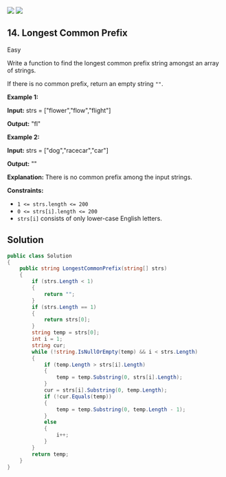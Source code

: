 [![](https://img.shields.io/github/stars/LeetCode-in-Net/LeetCode-in-Net?label=Stars&style=flat-square)](https://github.com/LeetCode-in-Net/LeetCode-in-Net)
[![](https://img.shields.io/github/forks/LeetCode-in-Net/LeetCode-in-Net?label=Fork%20me%20on%20GitHub%20&style=flat-square)](https://github.com/LeetCode-in-Net/LeetCode-in-Net/fork)

## 14\. Longest Common Prefix

Easy

Write a function to find the longest common prefix string amongst an array of strings.

If there is no common prefix, return an empty string `""`.

**Example 1:**

**Input:** strs = ["flower","flow","flight"]

**Output:** "fl" 

**Example 2:**

**Input:** strs = ["dog","racecar","car"]

**Output:** ""

**Explanation:** There is no common prefix among the input strings. 

**Constraints:**

*   `1 <= strs.length <= 200`
*   `0 <= strs[i].length <= 200`
*   `strs[i]` consists of only lower-case English letters.

## Solution

```csharp
public class Solution
{
    public string LongestCommonPrefix(string[] strs)
    {
        if (strs.Length < 1)
        {
            return "";
        }
        if (strs.Length == 1)
        {
            return strs[0];
        }
        string temp = strs[0];
        int i = 1;
        string cur;
        while (!string.IsNullOrEmpty(temp) && i < strs.Length)
        {
            if (temp.Length > strs[i].Length)
            {
                temp = temp.Substring(0, strs[i].Length);
            }
            cur = strs[i].Substring(0, temp.Length);
            if (!cur.Equals(temp))
            {
                temp = temp.Substring(0, temp.Length - 1);
            }
            else
            {
                i++;
            }
        }
        return temp;
    }
}
```